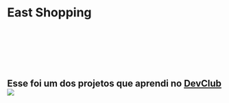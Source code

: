 <h1>East Shopping<h1>
<br>
<br>
<h2>Esse foi um dos projetos que aprendi no <a href="https://plataforma.devclub.com.br/area/vitrine">DevClub<a>
<br>
  <img src="https://github.com/brenogrativol/easy-shopping/blob/master/img/monitor.png?raw=true">
